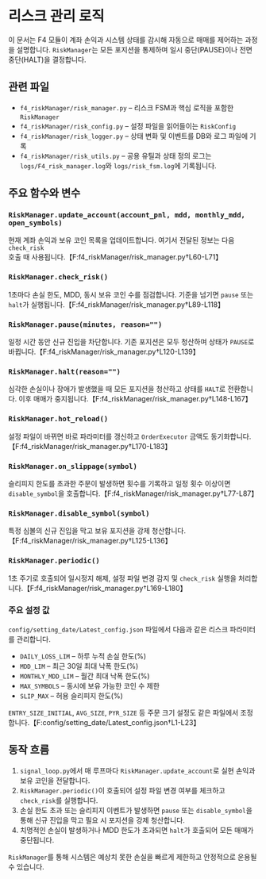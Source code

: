 # 리스크 관리 로직

이 문서는 F4 모듈이 계좌 손익과 시스템 상태를 감시해 자동으로 매매를 제어하는 과정을 설명합니다. `RiskManager`는 모든 포지션을 통제하며 일시 중단(PAUSE)이나 전면 중단(HALT)을 결정합니다.

## 관련 파일
- `f4_riskManager/risk_manager.py` – 리스크 FSM과 핵심 로직을 포함한 `RiskManager`
- `f4_riskManager/risk_config.py` – 설정 파일을 읽어들이는 `RiskConfig`
- `f4_riskManager/risk_logger.py` – 상태 변화 및 이벤트를 DB와 로그 파일에 기록
- `f4_riskManager/risk_utils.py` – 공용 유틸과 상태 정의
  로그는 `logs/F4_risk_manager.log`와 `logs/risk_fsm.log`에 기록됩니다.

## 주요 함수와 변수

### `RiskManager.update_account(account_pnl, mdd, monthly_mdd, open_symbols)`
현재 계좌 손익과 보유 코인 목록을 업데이트합니다. 여기서 전달된 정보는 다음 `check_risk` 호출 때 사용됩니다.【F:f4_riskManager/risk_manager.py†L60-L71】

### `RiskManager.check_risk()`
1초마다 손실 한도, MDD, 동시 보유 코인 수를 점검합니다. 기준을 넘기면 `pause` 또는 `halt`가 실행됩니다.【F:f4_riskManager/risk_manager.py†L89-L118】

### `RiskManager.pause(minutes, reason="")`
일정 시간 동안 신규 진입을 차단합니다. 기존 포지션은 모두 청산하며 상태가 `PAUSE`로 바뀝니다.【F:f4_riskManager/risk_manager.py†L120-L139】

### `RiskManager.halt(reason="")`
심각한 손실이나 장애가 발생했을 때 모든 포지션을 청산하고 상태를 `HALT`로 전환합니다. 이후 매매가 중지됩니다.【F:f4_riskManager/risk_manager.py†L148-L167】

### `RiskManager.hot_reload()`

설정 파일이 바뀌면 바로 파라미터를 갱신하고 `OrderExecutor` 금액도 동기화합니다.【F:f4_riskManager/risk_manager.py†L170-L183】
### `RiskManager.on_slippage(symbol)`
슬리피지 한도를 초과한 주문이 발생하면 횟수를 기록하고 일정 횟수 이상이면 `disable_symbol`을 호출합니다.【F:f4_riskManager/risk_manager.py†L77-L87】

### `RiskManager.disable_symbol(symbol)`
특정 심볼의 신규 진입을 막고 보유 포지션을 강제 청산합니다.【F:f4_riskManager/risk_manager.py†L125-L136】

### `RiskManager.periodic()`
1초 주기로 호출되어 일시정지 해제, 설정 파일 변경 감지 및 `check_risk` 실행을 처리합니다.【F:f4_riskManager/risk_manager.py†L169-L180】


### 주요 설정 값
`config/setting_date/Latest_config.json` 파일에서 다음과 같은 리스크 파라미터를 관리합니다.
- `DAILY_LOSS_LIM` – 하루 누적 손실 한도(%)
- `MDD_LIM` – 최근 30일 최대 낙폭 한도(%)
- `MONTHLY_MDD_LIM` – 월간 최대 낙폭 한도(%)
- `MAX_SYMBOLS` – 동시에 보유 가능한 코인 수 제한
- `SLIP_MAX` – 허용 슬리피지 한도(%)

`ENTRY_SIZE_INITIAL`, `AVG_SIZE`, `PYR_SIZE` 등 주문 크기 설정도 같은 파일에서 조정합니다.【F:config/setting_date/Latest_config.json†L1-L23】

## 동작 흐름
1. `signal_loop.py`에서 매 루프마다 `RiskManager.update_account`로 실현 손익과 보유 코인을 전달합니다.
2. `RiskManager.periodic()`이 호출되어 설정 파일 변경 여부를 체크하고 `check_risk`를 실행합니다.
3. 손실 한도 초과 또는 슬리피지 이벤트가 발생하면 `pause` 또는 `disable_symbol`을 통해 신규 진입을 막고 필요 시 포지션을 강제 청산합니다.
4. 치명적인 손실이 발생하거나 MDD 한도가 초과되면 `halt`가 호출되어 모든 매매가 중단됩니다.

`RiskManager`를 통해 시스템은 예상치 못한 손실을 빠르게 제한하고 안정적으로 운용될 수 있습니다.
